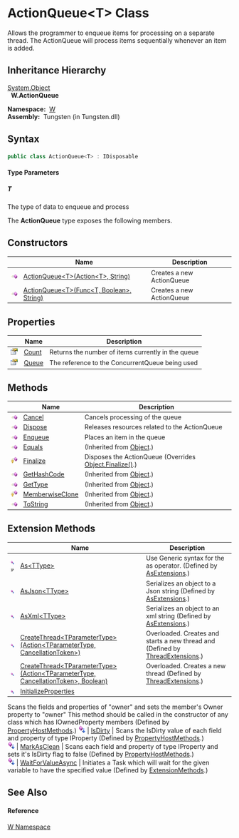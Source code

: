 ActionQueue&lt;T> Class
=======================
   
Allows the programmer to enqueue items for processing on a separate thread. The ActionQueue will process items sequentially whenever an item is added.



Inheritance Hierarchy
---------------------
[System.Object][1]  
  **W.ActionQueue<T>**  

  **Namespace:**  [W][2]  
  **Assembly:**  Tungsten (in Tungsten.dll)

Syntax
------

```csharp
public class ActionQueue<T> : IDisposable

```

#### Type Parameters

##### *T*
The type of data to enqueue and process

The **ActionQueue<T>** type exposes the following members.


Constructors
------------

                 | Name                                                | Description               
---------------- | --------------------------------------------------- | ------------------------- 
![Public method] | [ActionQueue&lt;T>(Action&lt;T>, String)][3]        | Creates a new ActionQueue 
![Public method] | [ActionQueue&lt;T>(Func&lt;T, Boolean>, String)][4] | Creates a new ActionQueue 


Properties
----------

                   | Name       | Description                                        
------------------ | ---------- | -------------------------------------------------- 
![Public property] | [Count][5] | Returns the number of items currently in the queue 
![Public property] | [Queue][6] | The reference to the ConcurrentQueue being used    


Methods
-------

                    | Name                  | Description                                                   
------------------- | --------------------- | ------------------------------------------------------------- 
![Public method]    | [Cancel][7]           | Cancels processing of the queue                               
![Public method]    | [Dispose][8]          | Releases resources related to the ActionQueue                 
![Public method]    | [Enqueue][9]          | Places an item in the queue                                   
![Public method]    | [Equals][10]          | (Inherited from [Object][1].)                                 
![Protected method] | [Finalize][11]        | Disposes the ActionQueue (Overrides [Object.Finalize()][12].) 
![Public method]    | [GetHashCode][13]     | (Inherited from [Object][1].)                                 
![Public method]    | [GetType][14]         | (Inherited from [Object][1].)                                 
![Protected method] | [MemberwiseClone][15] | (Inherited from [Object][1].)                                 
![Public method]    | [ToString][16]        | (Inherited from [Object][1].)                                 


Extension Methods
-----------------

                                          | Name                                                                                         | Description                                                                                                                                                                                                                      
----------------------------------------- | -------------------------------------------------------------------------------------------- | -------------------------------------------------------------------------------------------------------------------------------------------------------------------------------------------------------------------------------- 
![Public Extension Method]![Code example] | [As&lt;TType>][17]                                                                           | Use Generic syntax for the as operator. (Defined by [AsExtensions][18].)                                                                                                                                                         
![Public Extension Method]                | [AsJson&lt;TType>][19]                                                                       | Serializes an object to a Json string (Defined by [AsExtensions][18].)                                                                                                                                                           
![Public Extension Method]                | [AsXml&lt;TType>][20]                                                                        | Serializes an object to an xml string (Defined by [AsExtensions][18].)                                                                                                                                                           
![Public Extension Method]                | [CreateThread&lt;TParameterType>(Action&lt;TParameterType, CancellationToken>)][21]          | Overloaded. Creates and starts a new thread and (Defined by [ThreadExtensions][22].)                                                                                                                                             
![Public Extension Method]                | [CreateThread&lt;TParameterType>(Action&lt;TParameterType, CancellationToken>, Boolean)][23] | Overloaded. Creates a new thread (Defined by [ThreadExtensions][22].)                                                                                                                                                            
![Public Extension Method]                | [InitializeProperties][24]                                                                   | 
Scans the fields and properties of "owner" and sets the member's Owner property to "owner" This method should be called in the constructor of any class which has IOwnedProperty members
 (Defined by [PropertyHostMethods][25].) 
![Public Extension Method]                | [IsDirty][26]                                                                                | 
Scans the IsDirty value of each field and property of type IProperty
 (Defined by [PropertyHostMethods][25].)                                                                                                                 
![Public Extension Method]                | [MarkAsClean][27]                                                                            | 
Scans each field and property of type IProperty and sets it's IsDirty flag to false
 (Defined by [PropertyHostMethods][25].)                                                                                                  
![Public Extension Method]                | [WaitForValueAsync][28]                                                                      | Initiates a Task which will wait for the given variable to have the specified value (Defined by [ExtensionMethods][29].)                                                                                                         


See Also
--------

#### Reference
[W Namespace][2]  

[1]: http://msdn.microsoft.com/en-us/library/e5kfa45b
[2]: ../README.md
[3]: _ctor.md
[4]: _ctor_1.md
[5]: Count.md
[6]: Queue.md
[7]: Cancel.md
[8]: Dispose.md
[9]: Enqueue.md
[10]: http://msdn.microsoft.com/en-us/library/bsc2ak47
[11]: Finalize.md
[12]: http://msdn.microsoft.com/en-us/library/4k87zsw7
[13]: http://msdn.microsoft.com/en-us/library/zdee4b3y
[14]: http://msdn.microsoft.com/en-us/library/dfwy45w9
[15]: http://msdn.microsoft.com/en-us/library/57ctke0a
[16]: http://msdn.microsoft.com/en-us/library/7bxwbwt2
[17]: ../AsExtensions/As__1.md
[18]: ../AsExtensions/README.md
[19]: ../AsExtensions/AsJson__1.md
[20]: ../AsExtensions/AsXml__1.md
[21]: ../../W.Threading/ThreadExtensions/CreateThread__1.md
[22]: ../../W.Threading/ThreadExtensions/README.md
[23]: ../../W.Threading/ThreadExtensions/CreateThread__1_1.md
[24]: ../PropertyHostMethods/InitializeProperties.md
[25]: ../PropertyHostMethods/README.md
[26]: ../PropertyHostMethods/IsDirty.md
[27]: ../PropertyHostMethods/MarkAsClean.md
[28]: ../ExtensionMethods/WaitForValueAsync.md
[29]: ../ExtensionMethods/README.md
[Public method]: ../../_icons/pubmethod.gif "Public method"
[Public property]: ../../_icons/pubproperty.gif "Public property"
[Protected method]: ../../_icons/protmethod.gif "Protected method"
[Public Extension Method]: ../../_icons/pubextension.gif "Public Extension Method"
[Code example]: ../../_icons/CodeExample.png "Code example"